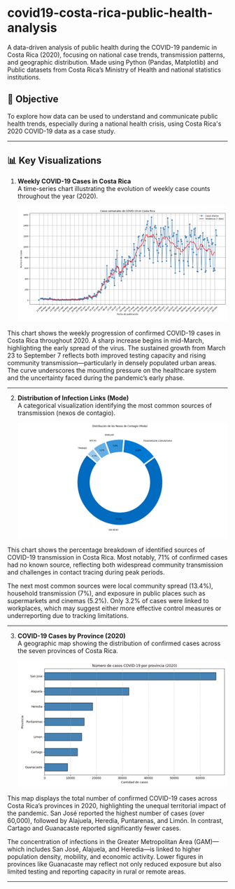 # covid19-costa-rica-public-health-analysis
A data-driven analysis of public health during the COVID-19 pandemic in Costa Rica (2020), focusing on national case trends, transmission patterns, and geographic distribution.
Made using Python (Pandas, Matplotlib) and Public datasets from Costa Rica’s Ministry of Health and national statistics institutions.

## 📌 Objective
To explore how data can be used to understand and communicate public health trends, especially during a national health crisis, using Costa Rica's 2020 COVID-19 data as a case study.

---
## 📊 Key Visualizations

1. **Weekly COVID-19 Cases in Costa Rica**  
A time-series chart illustrating the evolution of weekly case counts throughout the year (2020).
   
   <img src="Figure_1.png" alt="Weekly COVID-19 Cases in Costa Rica" width="700"/>

This chart shows the weekly progression of confirmed COVID-19 cases in Costa Rica throughout 2020. A sharp increase begins in mid-March, highlighting the early spread of the virus. The sustained growth from March 23 to September 7 reflects both improved testing capacity and rising community transmission—particularly in densely populated urban areas. The curve underscores the mounting pressure on the healthcare system and the uncertainty faced during the pandemic’s early phase.

---

2. **Distribution of Infection Links (Mode)**  
A categorical visualization identifying the most common sources of transmission (nexos de contagio).

   <img src="Figure_2.png" alt="Weekly COVID-19 Cases in Costa Rica" width="700"/>

This chart shows the percentage breakdown of identified sources of COVID-19 transmission in Costa Rica. Most notably, 71% of confirmed cases had no known source, reflecting both widespread community transmission and challenges in contact tracing during peak periods.

The next most common sources were local community spread (13.4%), household transmission (7%), and exposure in public places such as supermarkets and cinemas (5.2%). Only 3.2% of cases were linked to workplaces, which may suggest either more effective control measures or underreporting due to tracking limitations.

---

3. **COVID-19 Cases by Province (2020)**  
   A geographic map showing the distribution of confirmed cases across the seven provinces of Costa Rica.
   
   <img src="Figure_3.png" alt="Weekly COVID-19 Cases in Costa Rica" width="700"/>

This map displays the total number of confirmed COVID-19 cases across Costa Rica’s provinces in 2020, highlighting the unequal territorial impact of the pandemic. San José reported the highest number of cases (over 60,000), followed by Alajuela, Heredia, Puntarenas, and Limón. In contrast, Cartago and Guanacaste reported significantly fewer cases.

The concentration of infections in the Greater Metropolitan Area (GAM)—which includes San José, Alajuela, and Heredia—is linked to higher population density, mobility, and economic activity. Lower figures in provinces like Guanacaste may reflect not only reduced exposure but also limited testing and reporting capacity in rural or remote areas.

---
  
